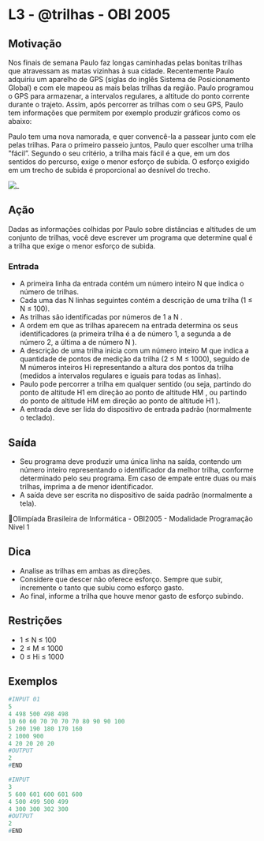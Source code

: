# L3 - @trilhas - OBI 2005

## Motivação

Nos finais de semana Paulo faz longas caminhadas pelas bonitas trilhas que atravessam as matas vizinhas à sua cidade. Recentemente Paulo adquiriu um aparelho de GPS (siglas do inglês Sistema de Posicionamento Global) e com ele mapeou as mais belas trilhas da região. Paulo programou o GPS para armazenar, a intervalos regulares, a altitude do ponto corrente durante o trajeto. Assim, após percorrer as trilhas com o seu GPS, Paulo tem informações que permitem por exemplo produzir gráficos como os abaixo:  
  
Paulo tem uma nova namorada, e quer convencê-la a passear junto com ele pelas trilhas. Para o primeiro passeio juntos, Paulo quer escolher uma trilha "fácil”. Segundo o seu critério, a trilha mais fácil é a que, em um dos sentidos do percurso, exige o menor esforço de subida. O esforço exigido em um trecho de subida é proporcional ao desnı́vel do trecho.

![_](figura.jpg)

## Ação

Dadas as informações colhidas por Paulo sobre distâncias e altitudes de um conjunto de trilhas, você deve escrever um programa que determine qual é a trilha que exige o menor esforço de subida.  
  
### Entrada

- A primeira linha da entrada contém um número inteiro N que indica o número de trilhas.
- Cada uma das N linhas seguintes contém a descrição de uma trilha (1 ≤ N ≤ 100).
- As trilhas são identificadas por números de 1 a N .
- A ordem em que as trilhas aparecem na entrada determina os seus identificadores (a primeira trilha é a de número 1, a segunda a de número 2, a última a de número N ).
- A descrição de uma trilha inicia com um número inteiro M que indica a quantidade de pontos de medição da trilha (2 ≤ M ≤ 1000), seguido de M números inteiros Hi representando a altura dos pontos da trilha (medidos a intervalos regulares e iguais para todas as linhas).
- Paulo pode percorrer a trilha em qualquer sentido (ou seja, partindo do ponto de altitude H1 em direção ao ponto de altitude HM , ou partindo do ponto de altitude HM em direção ao ponto de altitude H1 ).
- A entrada deve ser lida do dispositivo de entrada padrão (normalmente o teclado).
  
## Saída

- Seu programa deve produzir uma única linha na saı́da, contendo um número inteiro representando o identificador da melhor trilha, conforme determinado pelo seu programa. Em caso de empate entre duas ou mais trilhas, imprima a de menor identificador.
- A saı́da deve ser escrita no dispositivo de saı́da padrão (normalmente a tela).  
  
Olimpı́ada Brasileira de Informática - OBI2005 - Modalidade Programação Nı́vel 1  

## Dica

- Analise as trilhas em ambas as direções.
- Considere que descer não oferece esforço. Sempre que subir, incremente o tanto que subiu como esforço gasto.
- Ao final, informe a trilha que houve menor gasto de esforço subindo.

## Restrições

- 1 ≤ N ≤ 100  
- 2 ≤ M ≤ 1000  
- 0 ≤ Hi ≤ 1000

## Exemplos

``` py
#INPUT 01
5
4 498 500 498 498
10 60 60 70 70 70 70 80 90 90 100
5 200 190 180 170 160
2 1000 900
4 20 20 20 20
#OUTPUT
2
#END
```

```py
#INPUT
3
5 600 601 600 601 600
4 500 499 500 499
4 300 300 302 300
#OUTPUT
2
#END
```
